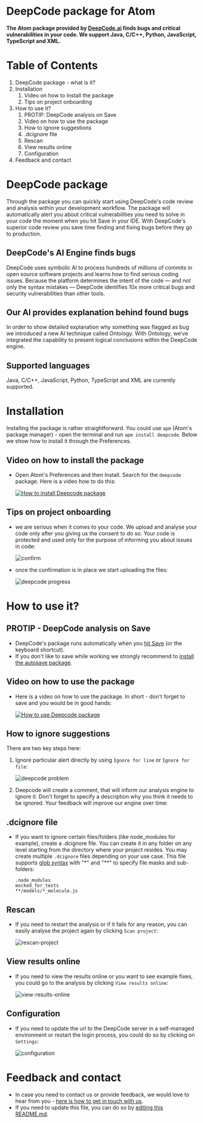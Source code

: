 # DeepCode package for Atom

**The Atom package provided by <a href="https://www.deepcode.ai/">DeepCode.ai</a> finds bugs and critical vulnerabilities in your code. We support Java, C/C++, Python, JavaScript, TypeScript and XML.**

# Table of Contents

1. DeepCode package - what is it?
2. Installation
   1. Video on how to install the package
   2. Tips on project onboarding
3. How to use it?
   1. PROTIP: DeepCode analysis on Save
   2. Video on how to use the package
   3. How to ignore suggestions
   4. .dcignore file
   5. Rescan
   6. View results online
   7. Configuration
4. Feedback and contact

# DeepCode package

Through the package you can quickly start using DeepCode's code review and analysis within your development workflow. The package will automatically alert you about critical vulnerabilities you need to solve in your code the moment when you hit Save in your IDE. With DeepCode's superior code review you save time finding and fixing bugs before they go to production.

## DeepCode's AI Engine finds bugs

DeepCode uses symbolic AI to process hundreds of millions of commits in open source software projects and learns how to find serious coding issues. Because the platform determines the intent of the code — and not only the syntax mistakes — DeepCode identifies 10x more critical bugs and security vulnerabilities than other tools.

## Our AI provides explanation behind found bugs

In order to show detailed explanation why something was flagged as bug we introduced a new AI technique called Ontology. With Ontology, we’ve integrated the capability to present logical conclusions within the DeepCode engine.

## Supported languages

Java, C/C++, JavaScript, Python, TypeScript and XML are currently supported.

# Installation

Installing the package is rather straightforward. You could use `apm` (Atom's package manager) - open the terminal and run `apm install deepcode`. Below we show how to install it through the Preferences.

## Video on how to install the package

- Open Atom's Preferences and then Install. Search for the `deepcode` package. Here is a video how to do this:

   [![How to install Deepcode package](images/install-atom-package.png)](https://www.youtube.com/watch?v=hhiZWg6nnKs&utm_source=atom-package-readme)

## Tips on project onboarding

- we are serious when it comes to your code. We upload and analyse your code only after you giving us the consent to do so. Your code is protected and used only for the purpose of
informing you about issues in code:

   ![confirm](images/confirm.png)

- once the confirmation is in place we start uploading the files:

   ![deepcode progress](images/progress.png)

# How to use it?

## PROTIP - DeepCode analysis on Save

- DeepCode's package runs automatically when you [hit Save](https://flight-manual.atom.io/getting-started/sections/atom-basics/#editing-and-saving-a-file) (or the keyboard shortcut).
- If you don't like to save while working we strongly recommend to [install the autosave package](https://atom.io/packages/autosave).

## Video on how to use the package

- Here is a video on how to use the package. In short - don't forget to save and you would be in good hands:

   [![How to use Deepcode package](images/atom-usage.png)](https://www.youtube.com/watch?v=JiUKBcCY3uo&utm_source=atom-package-readme)

## How to ignore suggestions

There are two key steps here:

   1. Ignore particular alert directly by using `Ignore for line` or `Ignore for file`:

      ![deepcode problem](images/problem.png)

   2. Deepcode will create a comment, that will inform our analysis engine to ignore it. Don't forget to specify a description why you think it needs to be ignored. Your feedback will improve our engine over time:

## .dcignore file

- If you want to ignore certain files/folders (like node_modules for example), create a .dcignore file. You can create it in any folder on any level starting from the directory where your project resides. You may create multiple `.dcignore` files depending on your use case. This file supports [glob syntax](https://en.wikipedia.org/wiki/Glob_(programming)) with "*" and "**" to specify file masks and sub-folders:

   ```
   .node_modules
   mocked_for_tests
   **/models/*_molecule.js
   ```

## Rescan

- If you need to restart the analysis or if it fails for any reason, you can easily analyse the project again by clicking `Scan project`:

   ![rescan-project](images/rescan-project.png)

## View results online

- If you need to view the results online or you want to see example fixes, you could go to the analysis by clicking `View results online`:

   ![view-results-online](images/view-results-online.png)

## Configuration

- If you need to update the url to the DeepCode server in a self-managed environment or restart the login process, you could do so by clicking on `Settings`:

   ![configuration](images/configuration.png)

# Feedback and contact

- In case you need to contact us or provide feedback, we would love to hear from you - [here is how to get in touch with us](https://www.deepcode.ai/feedback).
- If you need to update this file, you can do so by [editing this README.md](https://github.com/DeepCodeAI/atom-plugin/edit/master/README.md).
